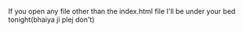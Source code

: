 If you open any file other than the index.html file
I'll be under your bed tonight(bhaiya ji plej don't)